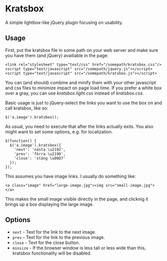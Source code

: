 Kratsbox
========

A simple lightbox-like jQuery plugin focusing on usability.

Usage
-----

First, put the kratsbox file in some path on your web server and make
sure you have them (and jQuery) availiable in the page:

    <link rel="stylesheet" type="text/css" href="/somepath/kratsbox.css"/>
    <script type="text/javascript" src="/somepath/jquery.js"></script>
    <script type="text/javascript" src="/somepath/kratsbox.js"></script>

You can (and should) combine and minify them with your other javascript and
css files to minimize impact on page load time.
If you prefer a white box over a gray, you can use _kratsbox.light.css_
instead of _kratsbox.css_.

Basic usage is just to jQuery-select the links you want to use the box
on and call kratsbox, like so:

    $('a.image').kratsbox();

As usual, you need to execute that after the links actually exits.
You also might want to set some options, e.g. for localization.
  
    $(function() {
      $('a.image').kratsbox({
        'next': 'nästa \u2192',
        'prev': 'förra \u2190',
        'close': 'stäng \u00D7'
      });
    });

This assumes you have image links.  I usually do something like:

    <a class="image" href="large-image.jpg"><img src="small-image.jpg"></a>

This makes the small image visible directly in the page, and clicknig it
brings up a box displaying the large image.

Options
-------

* `next` - Text for the link to the next image.
* `prev` - Text for the link to the previous image.
* `close` - Text for the close button.
* `minsize` - If the browser window is less tall or less wide than
   this, kratsbox functionality will be disabled.
